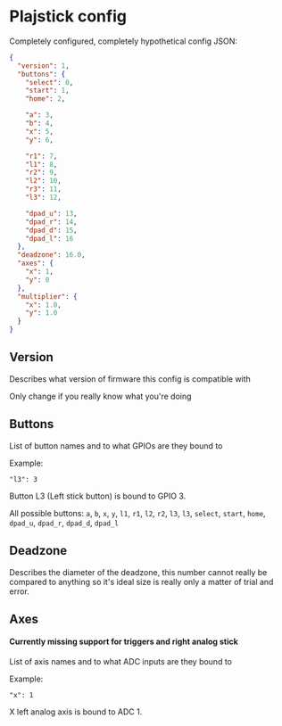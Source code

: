 # Plajstick config
Completely configured, completely hypothetical config JSON:
```json
{
  "version": 1,
  "buttons": {
    "select": 0,
    "start": 1,
    "home": 2,

    "a": 3,
    "b": 4,
    "x": 5,
    "y": 6,

    "r1": 7,
    "l1": 8,
    "r2": 9,
    "l2": 10,
    "r3": 11,
    "l3": 12,

    "dpad_u": 13,
    "dpad_r": 14,
    "dpad_d": 15,
    "dpad_l": 16
  },
  "deadzone": 16.0,
  "axes": {
    "x": 1,
    "y": 0
  },
  "multiplier": {
    "x": 1.0,
    "y": 1.0
  }
}
```
## Version
Describes what version of firmware this config is compatible with

Only change if you really know what you're doing

## Buttons
List of button names and to what GPIOs are they bound to

Example:
```
"l3": 3
```
Button L3 (Left stick button) is bound to GPIO 3.

All possible buttons: `a`, `b`, `x`, `y`, `l1`, `r1`, `l2`, `r2`, `l3`, `l3`, `select`, `start`, `home`, `dpad_u`, `dpad_r`, `dpad_d`, `dpad_l`

## Deadzone
Describes the diameter of the deadzone, this number cannot really be compared to anything so it's ideal size is really only a matter of trial and error.

## Axes
#### Currently missing support for triggers and right analog stick
List of axis names and to what ADC inputs are they bound to

Example:
```
"x": 1
```
X left analog axis is bound to ADC 1.

